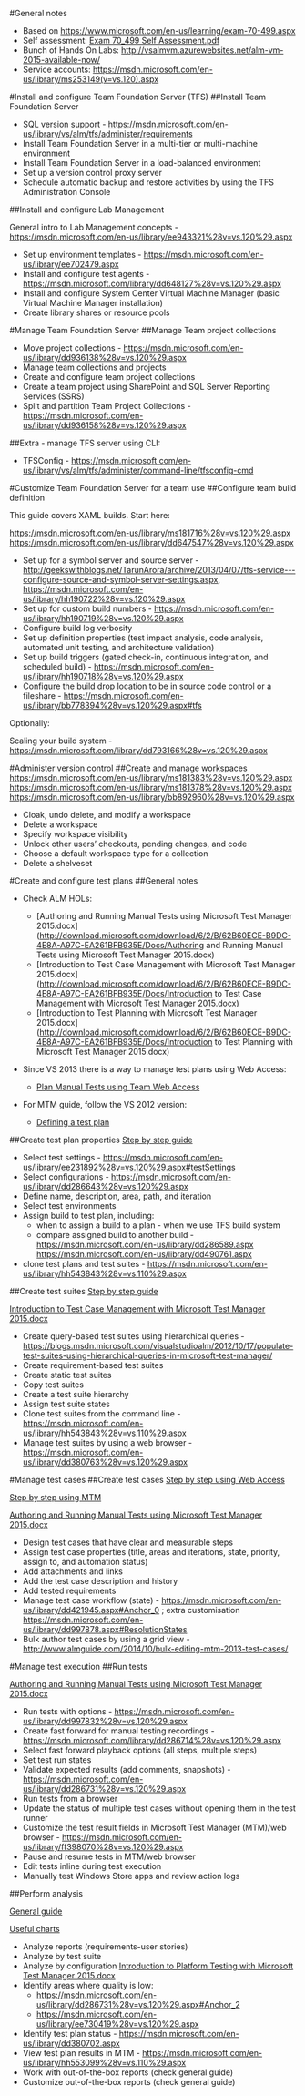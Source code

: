 #General notes
* Based on https://www.microsoft.com/en-us/learning/exam-70-499.aspx
* Self assessment: [Exam 70_499 Self Assessment.pdf](http://www.alm-training.com/ExamPrep/Exam%2070_499%20Self%20Assessment.pdf)
* Bunch of Hands On Labs: http://vsalmvm.azurewebsites.net/alm-vm-2015-available-now/
* Service accounts: https://msdn.microsoft.com/en-us/library/ms253149(v=vs.120).aspx

#Install and configure Team Foundation Server (TFS)
##Install Team Foundation Server
* SQL version support - https://msdn.microsoft.com/en-us/library/vs/alm/tfs/administer/requirements
* Install Team Foundation Server in a multi-tier or multi-machine environment
* Install Team Foundation Server in a load-balanced environment
* Set up a version control proxy server
* Schedule automatic backup and restore activities by using the TFS Administration Console

##Install and configure Lab Management

General intro to Lab Management concepts - https://msdn.microsoft.com/en-us/library/ee943321%28v=vs.120%29.aspx

* Set up environment templates - https://msdn.microsoft.com/en-us/library/ee702479.aspx 
* Install and configure test agents - https://msdn.microsoft.com/library/dd648127%28v=vs.120%29.aspx
* Install and configure System Center Virtual Machine Manager (basic Virtual Machine Manager installation)
* Create library shares or resource pools

#Manage Team Foundation Server 
##Manage Team project collections
* Move project collections - https://msdn.microsoft.com/en-us/library/dd936138%28v=vs.120%29.aspx
* Manage team collections and projects
* Create and configure team project collections
* Create a team project using SharePoint and SQL Server Reporting Services (SSRS) 
* Split and partition Team Project Collections - https://msdn.microsoft.com/en-us/library/dd936158%28v=vs.120%29.aspx

##Extra - manage TFS server using CLI: 

* TFSConfig - https://msdn.microsoft.com/en-us/library/vs/alm/tfs/administer/command-line/tfsconfig-cmd

#Customize Team Foundation Server for a team use
##Configure team build definition

This guide covers XAML builds. Start here:

https://msdn.microsoft.com/en-us/library/ms181716%28v=vs.120%29.aspx <br/>
https://msdn.microsoft.com/en-us/library/dd647547%28v=vs.120%29.aspx <br/>

* Set up for a symbol server and source server - http://geekswithblogs.net/TarunArora/archive/2013/04/07/tfs-service---configure-source-and-symbol-server-settings.aspx, https://msdn.microsoft.com/en-us/library/hh190722%28v=vs.120%29.aspx 
* Set up for custom build numbers - https://msdn.microsoft.com/en-us/library/hh190719%28v=vs.120%29.aspx 
* Configure build log verbosity
* Set up definition properties (test impact analysis, code analysis, automated unit testing, and architecture validation)
* Set up build triggers (gated check-in, continuous integration, and scheduled build) - https://msdn.microsoft.com/en-us/library/hh190718%28v=vs.120%29.aspx
* Configure the build drop location to be in source code control or a fileshare - https://msdn.microsoft.com/en-us/library/bb778394%28v=vs.120%29.aspx#tfs

Optionally:

Scaling your build system - https://msdn.microsoft.com/library/dd793166%28v=vs.120%29.aspx 

#Administer version control
##Create and manage workspaces 
https://msdn.microsoft.com/en-us/library/ms181383%28v=vs.120%29.aspx <br />
https://msdn.microsoft.com/en-us/library/ms181378%28v=vs.120%29.aspx <br />
https://msdn.microsoft.com/en-us/library/bb892960%28v=vs.120%29.aspx

* Cloak, undo delete, and modify a workspace
* Delete a workspace
* Specify workspace visibility 
* Unlock other users’ checkouts, pending changes, and code 
* Choose a default workspace type for a collection
* Delete a shelveset

#Create and configure test plans
##General notes
* Check ALM HOLs:
    * [Authoring and Running Manual Tests using Microsoft Test Manager 2015.docx](http://download.microsoft.com/download/6/2/B/62B60ECE-B9DC-4E8A-A97C-EA261BFB935E/Docs/Authoring and Running Manual Tests using Microsoft Test Manager 2015.docx)
    * [Introduction to Test Case Management with Microsoft Test Manager 2015.docx](http://download.microsoft.com/download/6/2/B/62B60ECE-B9DC-4E8A-A97C-EA261BFB935E/Docs/Introduction to Test Case Management with Microsoft Test Manager 2015.docx)
    * [Introduction to Test Planning with Microsoft Test Manager 2015.docx](http://download.microsoft.com/download/6/2/B/62B60ECE-B9DC-4E8A-A97C-EA261BFB935E/Docs/Introduction to Test Planning with Microsoft Test Manager 2015.docx)

* Since VS 2013 there is a way to manage test plans using Web Access:
    * [Plan Manual Tests using Team Web Access](https://msdn.microsoft.com/en-us/library/dd380763%28v=vs.120%29.aspx)

* For MTM guide, follow the VS 2012 version:
    * [Defining a test plan](https://msdn.microsoft.com/en-us/library/dd286581%28v=vs.110%29.aspx)

##Create test plan properties
[Step by step guide](https://msdn.microsoft.com/en-us/library/dd286583.aspx)
* Select test settings - https://msdn.microsoft.com/en-us/library/ee231892%28v=vs.120%29.aspx#testSettings 
* Select configurations - https://msdn.microsoft.com/en-us/library/dd286643%28v=vs.120%29.aspx 
* Define name, description, area, path, and iteration 
* Select test environments
* Assign build to test plan, including:
    * when to assign a build to a plan - when we use TFS build system
    * compare assigned build to another build - https://msdn.microsoft.com/en-us/library/dd286589.aspx https://msdn.microsoft.com/en-us/library/dd490761.aspx 
* clone test plans and test suites - https://msdn.microsoft.com/en-us/library/hh543843%28v=vs.110%29.aspx 
    
##Create test suites
[Step by step guide](https://msdn.microsoft.com/en-us/library/dd286738%28v=vs.110%29.aspx)

[Introduction to Test Case Management with Microsoft Test Manager 2015.docx](http://download.microsoft.com/download/6/2/B/62B60ECE-B9DC-4E8A-A97C-EA261BFB935E/Docs/Introduction%20to%20Test%20Case%20Management%20with%20Microsoft%20Test%20Manager%202015.docx)

* Create query-based test suites using hierarchical queries - https://blogs.msdn.microsoft.com/visualstudioalm/2012/10/17/populate-test-suites-using-hierarchical-queries-in-microsoft-test-manager/ 
* Create requirement-based test suites
* Create static test suites
* Copy test suites
* Create a test suite hierarchy
* Assign test suite states
* Clone test suites from the command line - https://msdn.microsoft.com/en-us/library/hh543843%28v=vs.110%29.aspx
* Manage test suites by using a web browser - https://msdn.microsoft.com/en-us/library/dd380763%28v=vs.120%29.aspx 

#Manage test cases
##Create test cases
[Step by step using Web Access](https://msdn.microsoft.com/en-us/library/dd286729%28v=vs.120%29.aspx)

[Step by step using MTM](https://msdn.microsoft.com/en-us/library/dd286659%28v=vs.120%29.aspx)

[Authoring and Running Manual Tests using Microsoft Test Manager 2015.docx](http://download.microsoft.com/download/6/2/B/62B60ECE-B9DC-4E8A-A97C-EA261BFB935E/Docs/Authoring%20and%20Running%20Manual%20Tests%20using%20Microsoft%20Test%20Manager%202015.docx)

* Design test cases that have clear and measurable steps 
* Assign test case properties (title, areas and iterations, state, priority, assign to, and automation status)
* Add attachments and links 
* Add the test case description and history
* Add tested requirements
* Manage test case workflow (state) - https://msdn.microsoft.com/en-us/library/dd421945.aspx#Anchor_0 ; extra customisation https://msdn.microsoft.com/en-us/library/dd997878.aspx#ResolutionStates
* Bulk author test cases by using a grid view - http://www.almguide.com/2014/10/bulk-editing-mtm-2013-test-cases/ 

#Manage test execution
##Run tests

[Authoring and Running Manual Tests using Microsoft Test Manager 2015.docx](http://download.microsoft.com/download/6/2/B/62B60ECE-B9DC-4E8A-A97C-EA261BFB935E/Docs/Authoring%20and%20Running%20Manual%20Tests%20using%20Microsoft%20Test%20Manager%202015.docx)

* Run tests with options - https://msdn.microsoft.com/en-us/library/dd997832%28v=vs.120%29.aspx
* Create fast forward for manual testing recordings - https://msdn.microsoft.com/library/dd286714%28v=vs.120%29.aspx
* Select fast forward playback options (all steps, multiple steps)
* Set test run states
* Validate expected results (add comments, snapshots) - https://msdn.microsoft.com/en-us/library/dd286731%28v=vs.120%29.aspx 
* Run tests from a browser
* Update the status of multiple test cases without opening them in the test runner
* Customize the test result fields in Microsoft Test Manager (MTM)/web browser - https://msdn.microsoft.com/en-us/library/ff398070%28v=vs.120%29.aspx
* Pause and resume tests in MTM/web browser
* Edit tests inline during test execution
* Manually test Windows Store apps and review action logs

##Perform analysis

[General guide](https://msdn.microsoft.com/en-us/library/dd286682%28v=vs.120%29.aspx)

[Useful charts](https://msdn.microsoft.com/en-us/library/dn282443%28v=vs.120%29.aspx)

* Analyze reports (requirements-user stories)
* Analyze by test suite 
* Analyze by configuration [Introduction to Platform Testing with Microsoft Test Manager 2015.docx](http://download.microsoft.com/download/6/2/B/62B60ECE-B9DC-4E8A-A97C-EA261BFB935E/Docs/Introduction%20to%20Platform%20Testing%20with%20Microsoft%20Test%20Manager%202015.docx)
* Identify areas where quality is low:
    * https://msdn.microsoft.com/en-us/library/dd286731%28v=vs.120%29.aspx#Anchor_2
    * https://msdn.microsoft.com/en-us/library/ee730419%28v=vs.120%29.aspx
* Identify test plan status - https://msdn.microsoft.com/en-us/library/dd380702.aspx
* View test plan results in MTM - https://msdn.microsoft.com/en-us/library/hh553099%28v=vs.110%29.aspx
* Work with out-of-the-box reports (check general guide)
* Customize out-of-the-box reports (check general guide)



